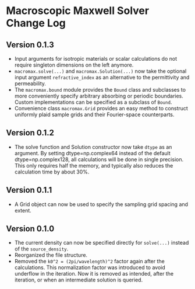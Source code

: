 # Macroscopic Maxwell Solver Change Log

## Version 0.1.3
* Input arguments for isotropic materials or scalar calculations do not require singleton dimensions on the left anymore.
* `macromax.solve(...)` and `macromax.Solution(...)` now take the optional input argument `refractive_index` as
an alternative to the permittivity and permeability.
* The `macromax.bound` module provides the `Bound` class and subclasses to more conveniently specify arbitrary
absorbing or periodic boundaries. Custom implementations can be specified as a subclass of `Bound`.
* Convenience class `macromax.Grid` provides an easy method to construct uniformly plaid sample grids and their Fourier-space counterparts.   

## Version 0.1.2
* The solve function and Solution constructor now take `dtype` as an 
argument. By setting dtype=np.complex64 instead of the default 
dtype=np.complex128, all calculations will be done in single precision.
This only requires half the memory, and typically also reduces the
calculation time by about 30%.

## Version 0.1.1
* A Grid object can now be used to specify the sampling grid spacing and extent.

## Version 0.1.0
* The current density can now be specified directly for `solve(...)`
instead of the `source_density`.
* Reorganized the file structure.
* Removed the `k0^2 = (2pi/wavelength)^2` factor again after the calculations.
This normalization factor was introduced to avoid underflow in the
iteration. Now it is removed as intended, after the iteration, or when an
intermediate solution is queried.